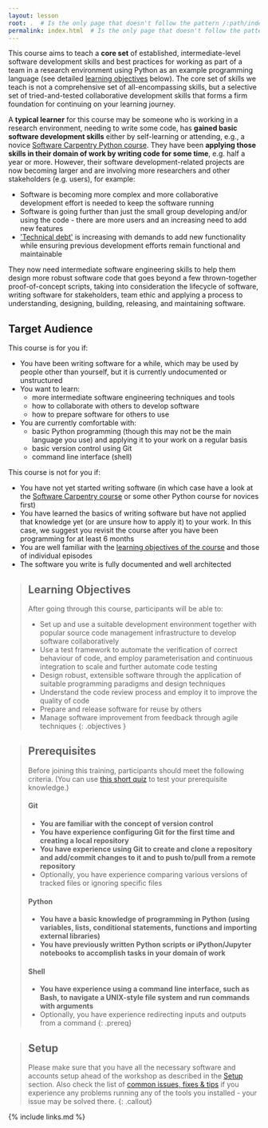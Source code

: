 ```yaml
---
layout: lesson
root: .  # Is the only page that doesn't follow the pattern /:path/index.html
permalink: index.html  # Is the only page that doesn't follow the pattern /:path/index.html
---
```


This course aims to teach a **core set** of established,
intermediate-level software development skills
and best practices for working as part of a team in a research environment
using Python as an example programming language
(see detailed [learning objectives](index.html#learning-objectives-for-the-workshop) below).
The core set of skills we teach is not a comprehensive set of all-encompassing skills,
but a selective set of tried-and-tested collaborative development skills
that forms a firm foundation for continuing on your learning journey.

A **typical learner** for this course may be someone who
is working in a research environment,
needing to write some code,
has **gained basic software development skills**
either by self-learning or attending,
e.g., a novice [Software Carpentry Python course](https://software-carpentry.org/lessons).
They have been **applying those skills in their domain of work by writing code for some time**,
e.g. half a year or more.
However, their software development-related projects are now becoming larger
and are involving more researchers and other stakeholders (e.g. users), for example:

- Software is becoming more complex
  and more collaborative development effort is needed to keep the software running
- Software is going further than just the small group developing and/or using the code -
  there are more users and an increasing need to add new features
- ['Technical debt'](https://en.wikipedia.org/wiki/Technical_debt) is increasing
  with demands to add new functionality
  while ensuring previous development efforts remain functional and maintainable

They now need intermediate software engineering skills
to help them design more robust software code that goes
beyond a few thrown-together proof-of-concept scripts,
taking into consideration the lifecycle of software,
writing software for stakeholders,
team ethic
and applying a process to understanding, designing, building, releasing, and maintaining software.

## Target Audience
This course is for you if:

- You have been writing software for a while,
  which may be used by people other than yourself,
  but it is currently undocumented or unstructured
- You want to learn:
    - more intermediate software engineering techniques and tools
    - how to collaborate with others to develop software
    - how to prepare software for others to use
- You are currently comfortable with:
    - basic Python programming
      (though this may not be the main language you use)
      and applying it to your work on a regular basis
    - basic version control using Git
    - command line interface (shell)

 This course is not for you if:

 - You have not yet started writing software
   (in which case have a look at the
   [Software Carpentry course](https://software-carpentry.org/lessons)
   or some other Python course for novices first)
 - You have learned the basics of writing software but have not
   applied that knowledge yet (or are unsure how to apply it) to your work.
   In this case, we suggest you revisit the course
   after you have been programming for at least 6 months
 - You are well familiar with the
   [learning objectives of the course](index.html#learning-objectives-for-the-workshop)
   and those of individual episodes
 - The software you write is fully documented and well architected

> ## Learning Objectives
> After going through this course, participants will be able to:
> - Set up and use a suitable development environment
together with popular source code management infrastructure to develop software collaboratively
> - Use a test framework to automate the verification of correct behaviour of code,
and employ parameterisation and continuous integration to scale and further automate code testing
> - Design robust, extensible software through the application of suitable programming paradigms 
and design techniques
> - Understand the code review process and employ it to improve the quality of code
> - Prepare and release software for reuse by others
> - Manage software improvement from feedback through agile techniques
{: .objectives }

> ## Prerequisites
> Before joining this training, participants should meet the following criteria.
> (You can use [this short quiz](quiz/index.html) to test your prerequisite knowledge.)
>
> #### Git
> - **You are familiar with the concept of version control**
> - **You have experience configuring Git for the first time and creating a local repository**
> - **You have experience using Git to create and clone a repository
>   and add/commit changes to it and to push to/pull from a remote repository**
> - Optionally, you have experience comparing various versions of tracked files
>   or ignoring specific files
>
> #### Python
> - **You have a basic knowledge of programming in Python
>   (using variables, lists, conditional statements,
>   functions and importing external libraries)**
> - **You have previously written Python scripts or iPython/Jupyter notebooks
>   to accomplish tasks in your domain of work**
>
> #### Shell
> - **You have experience using a command line interface, such as Bash,
>   to navigate a UNIX-style file system and run commands with arguments**
> - Optionally, you have experience redirecting inputs and outputs from a command
{: .prereq}

> ## Setup
> Please make sure that you have all the necessary software and accounts setup ahead of the workshop
> as described in the [Setup](./setup.html) section.
> Also check the list of [common issues, fixes & tips](./common-issues/index.html)
> if you experience any problems running any of the tools you installed -
> your issue may be solved there.
{: .callout}

{% include links.md %}
